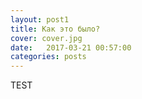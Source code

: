 ```yaml
---
layout: post1
title: Как это было?
cover: cover.jpg
date:   2017-03-21 00:57:00
categories: posts
---
```





TEST
